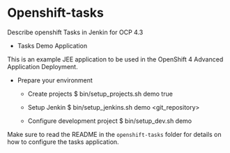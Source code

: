# Openshift-tasks
Describe openshift Tasks in Jenkin for OCP 4.3

* Tasks Demo Application

This is an example JEE application to be used in the OpenShift 4 Advanced Application Deployment.

  * Prepare your environment

    * Create projects 
$ bin/setup_projects.sh demo <user> true
  
    * Setup Jenkin
$ bin/setup_jenkins.sh demo <git_repository> <ocp4 console url>
  
    * Configure development project
$ bin/setup_dev.sh demo


Make sure to read the README in the `openshift-tasks` folder for details on how to configure the tasks application.
